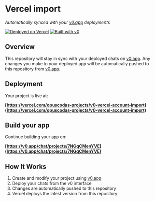 # Vercel import

*Automatically synced with your [v0.app](https://v0.app) deployments*

[![Deployed on Vercel](https://img.shields.io/badge/Deployed%20on-Vercel-black?style=for-the-badge&logo=vercel)](https://vercel.com/opuscodas-projects/v0-vercel-account-import)
[![Built with v0](https://img.shields.io/badge/Built%20with-v0.app-black?style=for-the-badge)](https://v0.app/chat/projects/7NGqCMenYVE)

## Overview

This repository will stay in sync with your deployed chats on [v0.app](https://v0.app).
Any changes you make to your deployed app will be automatically pushed to this repository from [v0.app](https://v0.app).

## Deployment

Your project is live at:

**[https://vercel.com/opuscodas-projects/v0-vercel-account-import](https://vercel.com/opuscodas-projects/v0-vercel-account-import)**

## Build your app

Continue building your app on:

**[https://v0.app/chat/projects/7NGqCMenYVE](https://v0.app/chat/projects/7NGqCMenYVE)**

## How It Works

1. Create and modify your project using [v0.app](https://v0.app)
2. Deploy your chats from the v0 interface
3. Changes are automatically pushed to this repository
4. Vercel deploys the latest version from this repository
